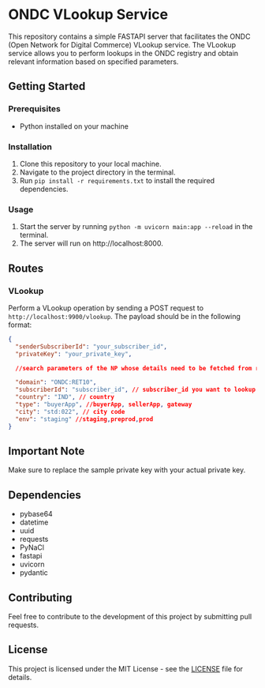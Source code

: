 # ONDC VLookup Service

This repository contains a simple FASTAPI server that facilitates the ONDC (Open Network for Digital Commerce) VLookup service. The VLookup service allows you to perform lookups in the ONDC registry and obtain relevant information based on specified parameters.

## Getting Started

### Prerequisites

- Python installed on your machine

### Installation

1. Clone this repository to your local machine.
2. Navigate to the project directory in the terminal.
3. Run `pip install -r requirements.txt` to install the required dependencies.

### Usage

1. Start the server by running `python -m uvicorn main:app --reload` in the terminal.
2. The server will run on http://localhost:8000.

## Routes

### VLookup

Perform a VLookup operation by sending a POST request to `http://localhost:9900/vlookup`. The payload should be in the following format:

```json
{
  "senderSubscriberId": "your_subscriber_id",
  "privateKey": "your_private_key",

  //search parameters of the NP whose details need to be fetched from registry

  "domain": "ONDC:RET10",
  "subscriberId": "subscriber_id", // subscriber_id you want to lookup
  "country": "IND", // country
  "type": "buyerApp", //buyerApp, sellerApp, gateway
  "city": "std:022", // city code
  "env": "staging" //staging,preprod,prod
}
```

## Important Note

Make sure to replace the sample private key with your actual private key.

## Dependencies

- pybase64
- datetime
- uuid
- requests
- PyNaCl
- fastapi
- uvicorn
- pydantic

## Contributing

Feel free to contribute to the development of this project by submitting pull requests.

## License

This project is licensed under the MIT License - see the [LICENSE](LICENSE) file for details.